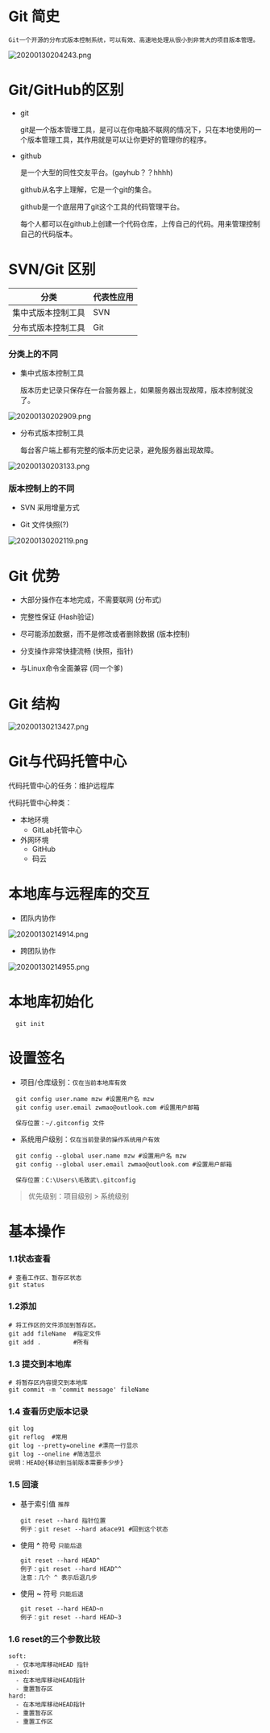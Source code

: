 # Git 简史

    Git一个开源的分布式版本控制系统，可以有效、高速地处理从很小到非常大的项目版本管理。

![20200130204243.png](https://raw.githubusercontent.com/creatorMao/Pic/master/bed/20200130204243.png)

# Git/GitHub的区别

- git

    git是一个版本管理工具，是可以在你电脑不联网的情况下，只在本地使用的一个版本管理工具，其作用就是可以让你更好的管理你的程序。

- github

    是一个大型的同性交友平台。(gayhub？？hhhh)

    github从名字上理解，它是一个git的集合。

    github是一个底层用了git这个工具的代码管理平台。

    每个人都可以在github上创建一个代码仓库，上传自己的代码。用来管理控制自己的代码版本。


# SVN/Git 区别

分类 | 代表性应用 
---|---
集中式版本控制工具| SVN
分布式版本控制工具 | Git

### 分类上的不同

- 集中式版本控制工具

    版本历史记录只保存在一台服务器上，如果服务器出现故障，版本控制就没了。

![20200130202909.png](https://raw.githubusercontent.com/creatorMao/Pic/master/bed/20200130202909.png)


- 分布式版本控制工具

    每台客户端上都有完整的版本历史记录，避免服务器出现故障。

![20200130203133.png](https://raw.githubusercontent.com/creatorMao/Pic/master/bed/20200130203133.png)


### 版本控制上的不同

- SVN 采用增量方式

- Git 文件快照(?)  

![20200130202119.png](https://raw.githubusercontent.com/creatorMao/Pic/master/bed/20200130202119.png)

# Git 优势

- 大部分操作在本地完成，不需要联网 (分布式)

- 完整性保证 (Hash验证)

- 尽可能添加数据，而不是修改或者删除数据 (版本控制)

- 分支操作非常快捷流畅 (快照，指针)

- 与Linux命令全面兼容 (同一个爹)

# Git 结构

![20200130213427.png](https://raw.githubusercontent.com/creatorMao/Pic/master/bed/20200130213427.png)

# Git与代码托管中心

代码托管中心的任务：维护远程库

代码托管中心种类：

- 本地环境
    - GitLab托管中心
- 外网环境
    - GitHub
    - 码云

# 本地库与远程库的交互

- 团队内协作

![20200130214914.png](https://raw.githubusercontent.com/creatorMao/Pic/master/bed/20200130214914.png)

- 跨团队协作

![20200130214955.png](https://raw.githubusercontent.com/creatorMao/Pic/master/bed/20200130214955.png)



# 本地库初始化

```
  git init
```

# 设置签名

- 项目/仓库级别：`仅在当前本地库有效`

```
  git config user.name mzw #设置用户名 mzw
  git config user.email zwmao@outlook.com #设置用户邮箱

  保存位置：~/.gitconfig 文件
```


- 系统用户级别：`仅在当前登录的操作系统用户有效`

```
  git config --global user.name mzw #设置用户名 mzw
  git config --global user.email zwmao@outlook.com #设置用户邮箱

  保存位置：C:\Users\毛致武\.gitconfig
```

> 优先级别：项目级别 > 系统级别

# 基本操作

### 1.1状态查看

```
# 查看工作区、暂存区状态
git status 
```

### 1.2添加

```
# 将工作区的文件添加到暂存区。
git add fileName  #指定文件
git add .         #所有           
```

### 1.3 提交到本地库

```
# 将暂存区内容提交到本地库
git commit -m 'commit message' fileName
```

### 1.4 查看历史版本记录

```
git log 
git reflog  #常用
git log --pretty=oneline #漂亮一行显示
git log --oneline #简洁显示
说明：HEAD@{移动到当前版本需要多少步}
```

### 1.5 回滚

- 基于索引值 `推荐`

  ```
  git reset --hard 指针位置
  例子：git reset --hard a6ace91 #回到这个状态
  ```

- 使用 **^** 符号 `只能后退`

  ```
  git reset --hard HEAD^
  例子：git reset --hard HEAD^^
  注意：几个 ^ 表示后退几步
  ```

- 使用 **~** 符号 `只能后退`

  ```
  git reset --hard HEAD~n
  例子：git reset --hard HEAD~3
  ```

### 1.6 reset的三个参数比较

```
soft: 
  - 仅本地库移动HEAD 指针
mixed:
  - 在本地库移动HEAD指针
  - 重置暂存区
hard:
  - 在本地库移动HEAD指针
  - 重置暂存区
  - 重置工作区
```
